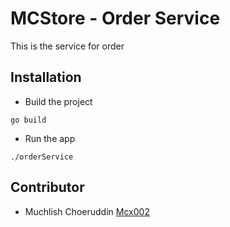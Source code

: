 # MCStore - Order Service

This is the service for order

## Installation

- Build the project
```
go build
```

- Run the app
```
./orderService
```

## Contributor
- Muchlish Choeruddin [Mcx002](https://github.com/Mcx002)
